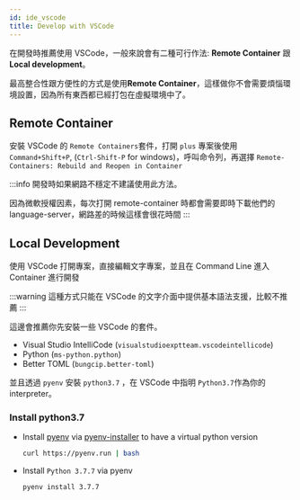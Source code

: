 ```yaml
---
id: ide_vscode
title: Develop with VSCode
---
```


在開發時推薦使用 VSCode，一般來說會有二種可行作法: **Remote Container** 跟 **Local development**。

最高整合性跟方便性的方式是使用**Remote Container**，這樣做你不會需要煩惱環境設置，因為所有東西都已經打包在虛擬環境中了。

## Remote Container

安裝 VSCode 的 `Remote Containers`套件，打開 `plus` 專案後使用 `Command+Shift+P`, (`Ctrl-Shift-P` for windows)，呼叫命令列，再選擇 `Remote-Containers: Rebuild and Reopen in Container`

:::info
   開發時如果網路不穩定不建議使用此方法。

   因為微軟授權因素，每次打開 remote-container 時都會需要即時下載他們的 language-server，網路差的時候這樣會很花時間
:::

## Local Development

使用 VSCode 打開專案，直接編輯文字專案，並且在 Command Line 進入 Container 進行開發

:::warning
這種方式只能在 VSCode 的文字介面中提供基本語法支援，比較不推薦
:::

這邊會推薦你先安裝一些 VSCode 的套件。
+ Visual Studio IntelliCode (`visualstudioexptteam.vscodeintellicode`)
+ Python (`ms-python.python`)
+ Better TOML (`bungcip.better-toml`)

並且透過 `pyenv` 安裝 `python3.7` ，在 VSCode 中指明 `Python3.7`作為你的 interpreter。

### Install python3.7
+ Install [pyenv][pyenv-page] via [pyenv-installer][pyenv-install-link] to have a virtual python version

    ```sh
    curl https://pyenv.run | bash
    ```

+ Install `Python 3.7.7` via pyenv
    ```sh
    pyenv install 3.7.7
    ```

[pyenv-page]: https://github.com/pyenv/pyenv
[pyenv-install-link]: https://github.com/pyenv/pyenv-installer


